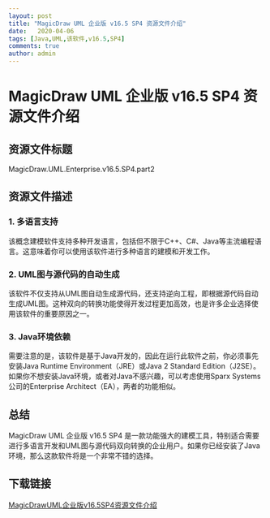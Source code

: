 ```yaml
---
layout: post
title: "MagicDraw UML 企业版 v16.5 SP4 资源文件介绍"
date:   2020-04-06
tags: [Java,UML,该软件,v16.5,SP4]
comments: true
author: admin
---
```

# MagicDraw UML 企业版 v16.5 SP4 资源文件介绍

## 资源文件标题
MagicDraw.UML.Enterprise.v16.5.SP4.part2

## 资源文件描述

### 1. 多语言支持
该概念建模软件支持多种开发语言，包括但不限于C++、C#、Java等主流编程语言。这意味着你可以使用该软件进行多种语言的建模和开发工作。

### 2. UML图与源代码的自动生成
该软件不仅支持从UML图自动生成源代码，还支持逆向工程，即根据源代码自动生成UML图。这种双向的转换功能使得开发过程更加高效，也是许多企业选择使用该软件的重要原因之一。

### 3. Java环境依赖
需要注意的是，该软件是基于Java开发的，因此在运行此软件之前，你必须事先安装Java Runtime Environment（JRE）或Java 2 Standard Edition（J2SE）。如果你不想安装Java环境，或者对Java不感兴趣，可以考虑使用Sparx Systems公司的Enterprise Architect（EA），两者的功能相似。

## 总结
MagicDraw UML 企业版 v16.5 SP4 是一款功能强大的建模工具，特别适合需要进行多语言开发和UML图与源代码双向转换的企业用户。如果你已经安装了Java环境，那么这款软件将是一个非常不错的选择。

## 下载链接

[MagicDrawUML企业版v16.5SP4资源文件介绍](https://pan.quark.cn/s/79ec99900dfd)